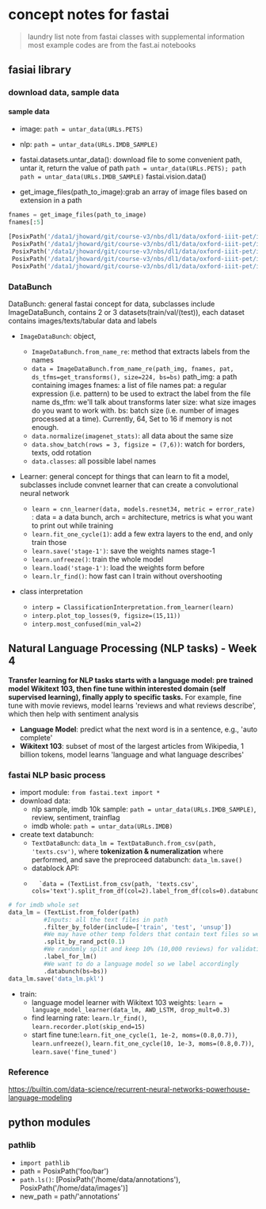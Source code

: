 # concept notes for fastai
> laundry list note from fastai classes with supplemental information
> most example codes are from the fast.ai notebooks

## fasiai library
### download data, sample data
#### sample data
- image: `path = untar_data(URLs.PETS)`
- nlp: `path = untar_data(URLs.IMDB_SAMPLE)`

- fastai.datasets.untar_data(): download file to some convenient path, untar it, return the value of path
`path = untar_data(URLs.PETS); path`
`path = untar_data(URLs.IMDB_SAMPLE)`
fastai.vision.data()

- get_image_files(path_to_image):grab an array of image files based on extension in a path
```python
fnames = get_image_files(path_to_image)
fnames[:5]
```
```python
[PosixPath('/data1/jhoward/git/course-v3/nbs/dl1/data/oxford-iiit-pet/images/american_bulldog_146.jpg'),
 PosixPath('/data1/jhoward/git/course-v3/nbs/dl1/data/oxford-iiit-pet/images/german_shorthaired_137.jpg'),
 PosixPath('/data1/jhoward/git/course-v3/nbs/dl1/data/oxford-iiit-pet/images/japanese_chin_139.jpg'),
 PosixPath('/data1/jhoward/git/course-v3/nbs/dl1/data/oxford-iiit-pet/images/great_pyrenees_121.jpg'),
 PosixPath('/data1/jhoward/git/course-v3/nbs/dl1/data/oxford-iiit-pet/images/Bombay_151.jpg')]
 ```

### DataBunch
DataBunch: general fastai concept for data, subclasses include ImageDataBunch, contains 2 or 3 datasets(train/val/(test)), each dataset contains images/texts/tabular data and labels
 - `ImageDataBunch`: object,
   - `ImageDataBunch.from_name_re`: method that extracts labels from the names
   - `data = ImageDataBunch.from_name_re(path_img, fnames, pat, ds_tfms=get_transforms(), size=224, bs=bs)`
      path_img: a path containing images
      fnames: a list of file names
      pat: a regular expression (i.e. pattern) to be used to extract the label from the file name
      ds_tfm: we'll talk about transforms later
      size: what size images do you want to work with.
      bs: batch size (i.e. number of images processed at a time). Currently, 64, Set to 16 if memory is not enough.
    - `data.normalize(imagenet_stats)`: all data about the same size
    - `data.show_batch(rows = 3, figsize = (7,6))`: watch for borders, texts, odd rotation
    - `data.classes`: all possible label names

- Learner: general concept for things that can learn to fit a model, subclasses include convnet learner that can create a convolutional neural network
  - `learn = cnn_learner(data, models.resnet34, metric = error_rate)` : data = a data bunch, arch = architecture, metrics is what you want to print out while training
  - `learn.fit_one_cycle(1)`: add a few extra layers to the end, and only train those
  - `learn.save('stage-1')`: save the weights names stage-1
  - `learn.unfreeze()`: train the whole model
  - `learn.load('stage-1')`: load the weights form before
  - `learn.lr_find()`: how fast can I train without overshooting

- class interpretation
  - `interp = ClassificationInterpretation.from_learner(learn)`
  - `interp.plot_top_losses(9, figsize=(15,11))`
  - `interp.most_confused(min_val=2)`

## Natural Language Processing (NLP tasks) - Week 4
**Transfer learning for NLP tasks starts with a language model: pre trained model Wikitext 103, then fine tune within interested domain (self supervised learning), finally apply to specific tasks.**
For example, fine tune with movie reviews, model learns 'reviews and what reviews describe', which then help with sentiment analysis

- **Language Model**: predict what the next word is in a sentence, e.g., 'auto complete'
- **Wikitext 103**: subset of most of the largest articles from Wikipedia, 1 billion tokens, model learns 'language and what language describes'

### fastai NLP basic process
- import module: `from fastai.text import *`
- download data:
    - nlp sample, imdb 10k sample: `path = untar_data(URLs.IMDB_SAMPLE)`, review, sentiment, trainflag
    - imdb whole: `path = untar_data(URLs.IMDB)`
- create text databunch:
    - `TextDataBunch`: `data_lm = TextDataBunch.from_csv(path, 'texts.csv')`, where **tokenization & numeralization** where performed, and save the preproceed databunch: `data_lm.save()`
    - datablock API:
    -       `data = (TextList.from_csv(path, 'texts.csv', cols='text').split_from_df(col=2).label_from_df(cols=0).databunch())`
```python
# for imdb whole set
data_lm = (TextList.from_folder(path)
          #Inputs: all the text files in path
          .filter_by_folder(include=['train', 'test', 'unsup'])
          #We may have other temp folders that contain text files so we only keep what's in train and test
          .split_by_rand_pct(0.1)
          #We randomly split and keep 10% (10,000 reviews) for validation
          .label_for_lm()
          #We want to do a language model so we label accordingly
          .databunch(bs=bs))
data_lm.save('data_lm.pkl')
```
- train:
    - language model learner with Wikitext 103 weights: `learn = language_model_learner(data_lm, AWD_LSTM, drop_mult=0.3)`
    - find learning rate: `learn.lr_find()`, `learn.recorder.plot(skip_end=15)`
    - start fine tune:`learn.fit_one_cycle(1, 1e-2, moms=(0.8,0.7))`, `learn.unfreeze()`, `learn.fit_one_cycle(10, 1e-3, moms=(0.8,0.7))`, `learn.save('fine_tuned')`

### Reference
https://builtin.com/data-science/recurrent-neural-networks-powerhouse-language-modeling


## python modules
### pathlib
- `import pathlib`
- path = PosixPath('foo/bar')
- `path.ls()`:
  [PosixPath('/home/data/annotations'),
  PosixPath('/home/data/images')]
- new_path = path/'annotations'
